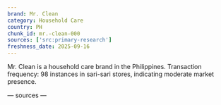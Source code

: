 ```yaml
---
brand: Mr. Clean
category: Household Care
country: PH
chunk_id: mr.-clean-000
sources: ['src:primary-research']
freshness_date: 2025-09-16
---
```


Mr. Clean is a household care brand in the Philippines. Transaction frequency: 98 instances in sari-sari stores, indicating moderate market presence.

— sources —
